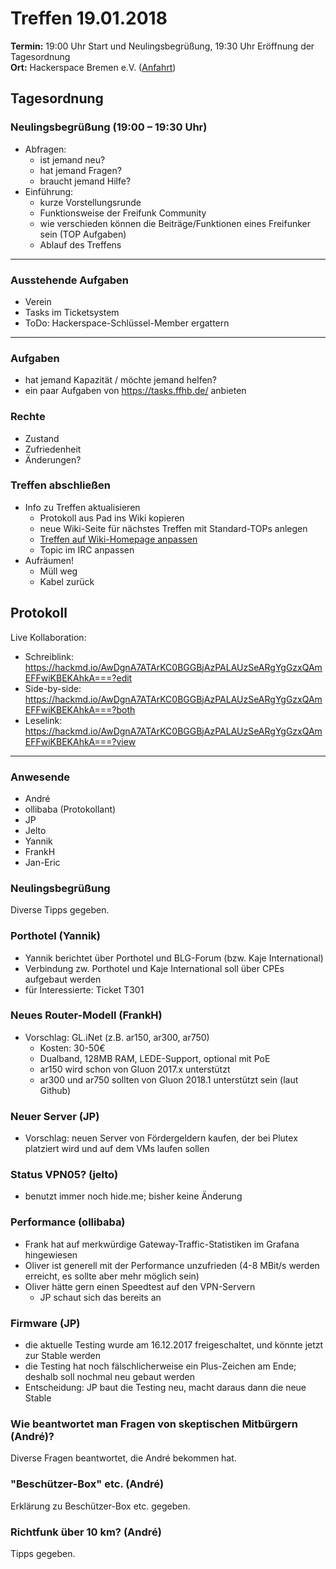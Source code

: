 # Treffen 19.01.2018

**Termin:** 19:00 Uhr Start und Neulingsbegrüßung, 19:30 Uhr Eröffnung der Tagesordnung  
**Ort:** Hackerspace Bremen e.V. ([Anfahrt](https://www.hackerspace-bremen.de/anfahrt/))

## Tagesordnung
### Neulingsbegrüßung (19:00 – 19:30 Uhr)
- Abfragen:
    - ist jemand neu?
    - hat jemand Fragen?
    - braucht jemand Hilfe?
- Einführung:
    - kurze Vorstellungsrunde
    - Funktionsweise der Freifunk Community
    - wie verschieden können die Beiträge/Funktionen eines Freifunker sein (TOP Aufgaben)
    - Ablauf des Treffens

---

### Ausstehende Aufgaben
- Verein
- Tasks im Ticketsystem
- ToDo: Hackerspace-Schlüssel-Member ergattern

---

### Aufgaben
- hat jemand Kapazität / möchte jemand helfen?
- ein paar Aufgaben von https://tasks.ffhb.de/ anbieten

### Rechte
- Zustand
- Zufriedenheit
- Änderungen?

### Treffen abschließen
- Info zu Treffen aktualisieren
  - Protokoll aus Pad ins Wiki kopieren
  - neue Wiki-Seite für nächstes Treffen mit Standard-TOPs anlegen
  - [Treffen auf Wiki-Homepage anpassen](Home)
  - Topic im IRC anpassen
- Aufräumen!
  - Müll weg
  - Kabel zurück


## Protokoll
Live Kollaboration:
- Schreiblink: https://hackmd.io/AwDgnA7ATArKC0BGGBjAzPALAUzSeARgYgGzxQAmEFFwiKBEKAhkA===?edit
- Side-by-side: https://hackmd.io/AwDgnA7ATArKC0BGGBjAzPALAUzSeARgYgGzxQAmEFFwiKBEKAhkA===?both
- Leselink: https://hackmd.io/AwDgnA7ATArKC0BGGBjAzPALAUzSeARgYgGzxQAmEFFwiKBEKAhkA===?view

---

### Anwesende
- André
- ollibaba (Protokollant)
- JP
- Jelto
- Yannik
- FrankH
- Jan-Eric

### Neulingsbegrüßung
Diverse Tipps gegeben.

### Porthotel (Yannik)
- Yannik berichtet über Porthotel und BLG-Forum (bzw. Kaje International)
- Verbindung zw. Porthotel und Kaje International soll über CPEs aufgebaut werden
- für Interessierte: Ticket T301

### Neues Router-Modell (FrankH)
- Vorschlag: GL.iNet (z.B. ar150, ar300, ar750)
  - Kosten: 30-50€
  - Dualband, 128MB RAM, LEDE-Support, optional mit PoE
  - ar150 wird schon von Gluon 2017.x unterstützt
  - ar300 und ar750 sollten von Gluon 2018.1 unterstützt sein (laut Github)

### Neuer Server (JP)
- Vorschlag: neuen Server von Fördergeldern kaufen, der bei Plutex platziert wird und auf dem VMs laufen sollen

### Status VPN05? (jelto)
- benutzt immer noch hide.me; bisher keine Änderung

### Performance (ollibaba)
- Frank hat auf merkwürdige Gateway-Traffic-Statistiken im Grafana hingewiesen
- Oliver ist generell mit der Performance unzufrieden (4-8 MBit/s werden erreicht, es sollte aber mehr möglich sein)
- Oliver hätte gern einen Speedtest auf den VPN-Servern
  - JP schaut sich das bereits an

### Firmware (JP)
- die aktuelle Testing wurde am 16.12.2017 freigeschaltet, und könnte jetzt zur Stable werden
- die Testing hat noch fälschlicherweise ein Plus-Zeichen am Ende; deshalb soll nochmal neu gebaut werden
- Entscheidung: JP baut die Testing neu, macht daraus dann die neue Stable

### Wie beantwortet man Fragen von skeptischen Mitbürgern (André)?
Diverse Fragen beantwortet, die André bekommen hat.

### "Beschützer-Box" etc. (André)
Erklärung zu Beschützer-Box etc. gegeben.

### Richtfunk über 10 km? (André)
Tipps gegeben.
